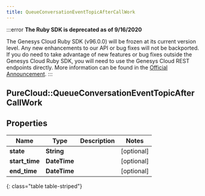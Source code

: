 ```yaml
---
title: QueueConversationEventTopicAfterCallWork
---
```


:::error
**The Ruby SDK is deprecated as of 9/16/2020**

The Genesys Cloud Ruby SDK (v96.0.0) will be frozen at its current version level. Any new enhancements to our API or bug fixes will not be backported. If you do need to take advantage of new features or bug fixes outside the Genesys Cloud Ruby SDK, you will need to use the Genesys Cloud REST endpoints directly. More information can be found in the [Official Announcement](https://developer.mypurecloud.com/forum/t/announcement-genesys-cloud-ruby-sdk-end-of-life/8850).
:::


## PureCloud::QueueConversationEventTopicAfterCallWork

## Properties

|Name | Type | Description | Notes|
|------------ | ------------- | ------------- | -------------|
| **state** | **String** |  | [optional] |
| **start_time** | **DateTime** |  | [optional] |
| **end_time** | **DateTime** |  | [optional] |
{: class="table table-striped"}


